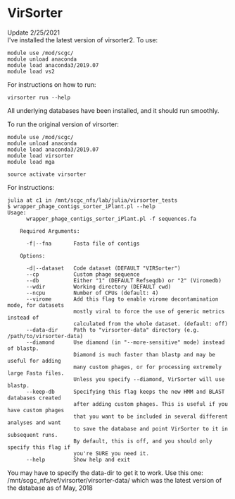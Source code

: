 # VirSorter

Update 2/25/2021  
I've installed the latest version of virsorter2.  To use:  

```text
module use /mod/scgc/
module unload anaconda
module load anaconda3/2019.07
module load vs2
```

For instructions on how to run:  

```text
virsorter run --help
```

All underlying databases have been installed, and it should run smoothly.  

To run the original version of virsorter:

```text
module use /mod/scgc/
module unload anaconda
module load anaconda3/2019.07
module load virsorter
module load mga

source activate virsorter
```

For instructions:

```text
julia at c1 in /mnt/scgc_nfs/lab/julia/virsorter_tests
$ wrapper_phage_contigs_sorter_iPlant.pl --help
Usage:
      wrapper_phage_contigs_sorter_iPlant.pl -f sequences.fa

    Required Arguments:

      -f|--fna       Fasta file of contigs

    Options:

      -d|--dataset   Code dataset (DEFAULT "VIRSorter")
      --cp           Custom phage sequence
      --db           Either "1" (DEFAULT Refseqdb) or "2" (Viromedb)
      --wdir         Working directory (DEFAULT cwd)
      --ncpu         Number of CPUs (default: 4)
      --virome       Add this flag to enable virome decontamination mode, for datasets
                     mostly viral to force the use of generic metrics instead of
                     calculated from the whole dataset. (default: off)
      --data-dir     Path to "virsorter-data" directory (e.g. /path/to/virsorter-data)
      --diamond      Use diamond (in "--more-sensitive" mode) instead of blastp.
                     Diamond is much faster than blastp and may be useful for adding
                     many custom phages, or for processing extremely large Fasta files.
                     Unless you specify --diamond, VirSorter will use blastp.
      --keep-db      Specifying this flag keeps the new HMM and BLAST databases created
                     after adding custom phages. This is useful if you have custom phages
                     that you want to be included in several different analyses and want
                     to save the database and point VirSorter to it in subsequent runs.
                     By default, this is off, and you should only specify this flag if
                     you're SURE you need it.
      --help         Show help and exit
```

You may have to specify the data-dir to get it to work. Use this one: /mnt/scgc\_nfs/ref/virsorter/virsorter-data/ which was the latest version of the database as of May, 2018

